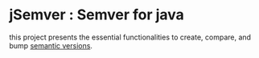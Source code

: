 # jSemver : Semver for java
this project presents the essential functionalities to create, compare, and bump [semantic versions](https://semver.org).
